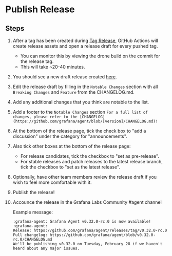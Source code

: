 # Publish Release

## Steps

1. After a tag has been created during [Tag Release](./tag-release.md), GitHub 
Actions will create release assets and open a release draft for every pushed tag.

    - You can monitor this by viewing the drone build on the commit for the release tag.
    - This will take ~20-40 minutes.

2. You should see a new draft release created [here](https://github.com/grafana/agent/releases).

3. Edit the release draft by filling in the `Notable Changes` section with all `Breaking Changes` and `Feature` from the CHANGELOG.md.

4. Add any additional changes that you think are notable to the list.

5. Add a footer to the `Notable Changes` section `For a full list of changes, please refer to the [CHANGELOG](https://github.com/grafana/agent/blob/[version]/CHANGELOG.md)!`

6. At the bottom of the release page, tick the check box to "add a discussion" 
under the category for "announcements".

7. Also tick other boxes at the bottom of the release page:

    - For release candidates, tick the checkbox to "set as pre-release".
    - For stable releases and patch releases to the latest release branch, 
      tick the checkbox to "set as the latest release".

8. Optionally, have other team members review the release draft if you wish
   to feel more comfortable with it.

9. Publish the release!

10. Accounce the release in the Grafana Labs Community #agent channel

    Example message:

    ```
    :grafana-agent: Grafana Agent v0.32.0-rc.0 is now available! :grafana-agent:
    Release: https://github.com/grafana/agent/releases/tag/v0.32.0-rc.0
    Full changelog: https://github.com/grafana/agent/blob/v0.32.0-rc.0/CHANGELOG.md
    We'll be publishing v0.32.0 on Tuesday, February 28 if we haven't heard about any major issues.
    ```